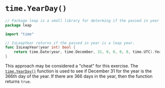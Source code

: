 # `time.YearDay()`

```go
// Package leap is a small library for determing if the passed in year is a leap year.
package leap

import "time"

// IsLeapYear returns if the passed in year is a leap year.
func IsLeapYear(year int) bool {
	return time.Date(year, time.December, 31, 0, 0, 0, 0, time.UTC).YearDay() == 366
}
```

This approach may be considered a "cheat" for this exercise.
The [`time.YearDay()`][time-yearday] function is used to see if December 31 for the year is the 366th day of the year.
If there are 366 days in the year, then the function returns `true`.

[time-yearday]: https://pkg.go.dev/time#Time.YearDay
